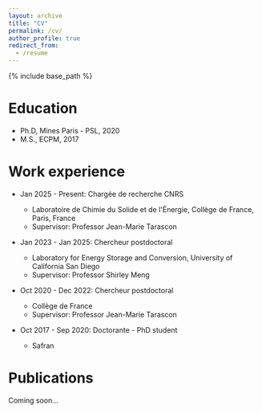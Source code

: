 ```yaml
---
layout: archive
title: "CV"
permalink: /cv/
author_profile: true
redirect_from:
  - /resume
---
```


{% include base_path %}

Education
======
* Ph.D, Mines Paris - PSL, 2020
* M.S., ECPM, 2017

Work experience
======
* Jan 2025 - Present: Chargée de recherche CNRS
  * Laboratoire de Chimie du Solide et de l'Énergie, Collège de France, Paris, France
  * Supervisor: Professor Jean-Marie Tarascon

* Jan 2023 - Jan 2025: Chercheur postdoctoral
  * Laboratory for Energy Storage and Conversion, University of California San Diego
  * Supervisor: Professor Shirley Meng

* Oct 2020 - Dec 2022: Chercheur postdoctoral
  * Collège de France
  * Supervisor: Professor Jean-Marie Tarascon

* Oct 2017 - Sep 2020: Doctorante - PhD student
  * Safran

Publications
======
  Coming soon...
